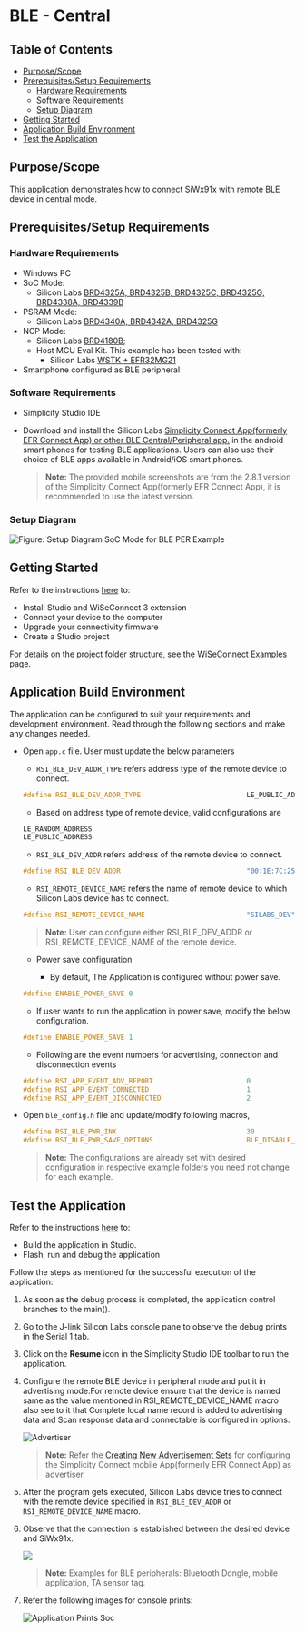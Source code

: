 # BLE - Central

## Table of Contents

- [Purpose/Scope](#purposescope) 
- [Prerequisites/Setup Requirements](#prerequisitessetup-requirements)
  - [Hardware Requirements](#hardware-requirements)
  - [Software Requirements](#software-requirements)
  - [Setup Diagram](#setup-diagram)
- [Getting Started](#getting-started)
- [Application Build Environment](#application-build-environment)
- [Test the Application](#test-the-application)

## Purpose/Scope

This application demonstrates how to connect SiWx91x with remote BLE device in central mode.

## Prerequisites/Setup Requirements

### Hardware Requirements

- Windows PC
- SoC Mode:
  - Silicon Labs [BRD4325A, BRD4325B, BRD4325C, BRD4325G, BRD4338A, BRD4339B](https://www.silabs.com/)
- PSRAM Mode:  
  - Silicon Labs [BRD4340A, BRD4342A, BRD4325G](https://www.silabs.com/)
- NCP Mode:
  - Silicon Labs [BRD4180B](https://www.silabs.com/);
  - Host MCU Eval Kit. This example has been tested with:
    - Silicon Labs [WSTK + EFR32MG21](https://www.silabs.com/development-tools/wireless/efr32xg21-bluetooth-starter-kit)
- Smartphone configured as BLE peripheral
### Software Requirements

- Simplicity Studio IDE

- Download and install the Silicon Labs [Simplicity Connect App(formerly EFR Connect App) or other BLE Central/Peripheral app.](https://www.silabs.com/developers/simplicity-connect-mobile-app ) in the android smart phones for testing BLE applications. Users can also use their choice of BLE apps available in Android/iOS smart phones.

   > **Note:** The provided mobile screenshots are from the 2.8.1 version of the Simplicity Connect App(formerly EFR Connect App), it is recommended to use the latest version.

### Setup Diagram

![Figure: Setup Diagram SoC Mode for BLE PER Example](resources/readme/blecentral_soc_ncp.png)
  
## Getting Started

Refer to the instructions [here](https://docs.silabs.com/wiseconnect/latest/wiseconnect-getting-started/) to:

- Install Studio and WiSeConnect 3 extension
- Connect your device to the computer
- Upgrade your connectivity firmware
- Create a Studio project

For details on the project folder structure, see the [WiSeConnect Examples](https://docs.silabs.com/wiseconnect/latest/wiseconnect-examples/#example-folder-structure) page.

## Application Build Environment

The application can be configured to suit your requirements and development environment. Read through the following sections and make any changes needed.

- Open `app.c` file.
User must update the below parameters

   - `RSI_BLE_DEV_ADDR_TYPE` refers address type of the remote device to connect.

   ```c
   #define RSI_BLE_DEV_ADDR_TYPE                          LE_PUBLIC_ADDRESS 
   ```

   - Based on address type of remote device, valid configurations are

   ```c
   LE_RANDOM_ADDRESS
   LE_PUBLIC_ADDRESS
   ```

   - `RSI_BLE_DEV_ADDR` refers address of the remote device to connect.

   ```c
   #define RSI_BLE_DEV_ADDR                               "00:1E:7C:25:E9:4D"
   ```

   - `RSI_REMOTE_DEVICE_NAME` refers the name of remote device to which Silicon Labs device has to connect.

   ```c
   #define RSI_REMOTE_DEVICE_NAME                         "SILABS_DEV" 
   ```

   > **Note:** User can configure either RSI_BLE_DEV_ADDR or RSI_REMOTE_DEVICE_NAME of the remote device.

   - Power save configuration

      - By default, The Application is configured without power save.

   ```c
   #define ENABLE_POWER_SAVE 0
   ```

   - If user wants to run the application in power save, modify the below configuration.

   ```c
   #define ENABLE_POWER_SAVE 1 
   ```

   - Following are the event numbers for advertising, connection and disconnection events

   ```c
   #define RSI_APP_EVENT_ADV_REPORT                       0
   #define RSI_APP_EVENT_CONNECTED                        1
   #define RSI_APP_EVENT_DISCONNECTED                     2
   ```

- Open `ble_config.h` file and update/modify following macros,

   ```c
   #define RSI_BLE_PWR_INX                                30
   #define RSI_BLE_PWR_SAVE_OPTIONS                       BLE_DISABLE_DUTY_CYCLING
   ```

   > **Note:** The configurations are already set with desired configuration in respective example folders you need not change for each example.

## Test the Application

Refer to the instructions [here](https://docs.silabs.com/wiseconnect/latest/wiseconnect-getting-started/) to:

- Build the application in Studio.
- Flash, run and debug the application

Follow the steps as mentioned for the successful execution of the application:

1. As soon as the debug process is completed, the application control branches to the main().

2. Go to the J-link Silicon Labs console pane to observe the debug prints in the Serial 1 tab.

3. Click on the **Resume** icon in the Simplicity Studio IDE toolbar to run the application.

4. Configure the remote BLE device in peripheral mode and put it in advertising mode.For remote device ensure that the device is named same as the value mentioned in RSI_REMOTE_DEVICE_NAME macro also see to it that Complete local name record is added to advertising data and Scan response data and connectable is configured in options.

   ![Advertiser](resources/readme/advertiser.png)

   > **Note:** Refer the [Creating New Advertisement Sets](https://docs.silabs.com/bluetooth/5.0/miscellaneous/mobile/efr-connect-mobile-app) for configuring the Simplicity Connect mobile App(formerly EFR Connect App) as advertiser.

5. After the program gets executed, Silicon Labs device tries to connect with the remote device specified in `RSI_BLE_DEV_ADDR` or `RSI_REMOTE_DEVICE_NAME` macro.

6. Observe that the connection is established between the desired device and SiWx91x.  

   ![](resources/readme/connection.png)

   > **Note:** Examples for BLE peripherals: Bluetooth Dongle, mobile application, TA sensor tag.

7. Refer the following images for console prints:

    ![Application Prints Soc](resources/readme/output_1.png)
